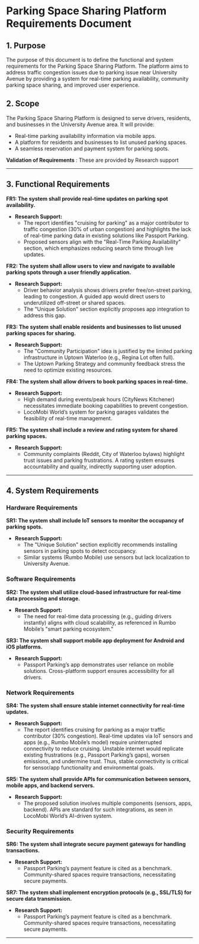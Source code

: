 # Parking Space Sharing Platform Requirements Document

## 1. Purpose
The purpose of this document is to define the functional and system requirements for the Parking Space Sharing Platform. The platform aims to address traffic congestion issues due to parking issue near University Avenue by providing a system for real-time parking availability, community parking space sharing, and improved user experience.

## 2. Scope
The Parking Space Sharing Platform is designed to serve drivers, residents, and businesses in the University Avenue area. It will provide:
- Real-time parking availability information via mobile apps.
- A platform for residents and businesses to list unused parking spaces.
- A seamless reservation and payment system for parking spots.  

**Validation of Requirements** : These are provided by Research support

---

## 3. Functional Requirements

**FR1: The system shall provide real-time updates on parking spot availability.**  
- **Research Support:**
  - The report identifies "cruising for parking" as a major contributor to traffic congestion (30% of urban congestion) and highlights the lack of real-time parking data in existing solutions like Passport Parking.
  - Proposed sensors align with the "Real-Time Parking Availability" section, which emphasizes reducing search time through live updates.

**FR2: The system shall allow users to view and navigate to available parking spots through a user friendly application.**  
- **Research Support:**
  - Driver behavior analysis shows drivers prefer free/on-street parking, leading to congestion. A guided app would direct users to underutilized off-street or shared spaces.
  - The "Unique Solution" section explicitly proposes app integration to address this gap.

**FR3: The system shall enable residents and businesses to list unused parking spaces for sharing.**  
- **Research Support:**
  - The "Community Participation" idea is justified by the limited parking infrastructure in Uptown Waterloo (e.g., Regina Lot often full).
  - The Uptown Parking Strategy and community feedback stress the need to optimize existing resources.

**FR4: The system shall allow drivers to book parking spaces in real-time.**  
- **Research Support:**
  - High demand during events/peak hours (CityNews Kitchener) necessitates immediate booking capabilities to prevent congestion.
  - LocoMobi World’s system for parking garages validates the feasibility of real-time management.

**FR5: The system shall include a review and rating system for shared parking spaces.**  
- **Research Support:**
  - Community complaints (Reddit, City of Waterloo bylaws) highlight trust issues and parking frustrations. A rating system ensures accountability and quality, indirectly supporting user adoption.

---

## 4. System Requirements

### Hardware Requirements

**SR1: The system shall include IoT sensors to monitor the occupancy of parking spots.**  
- **Research Support:**
  - The "Unique Solution" section explicitly recommends installing sensors in parking spots to detect occupancy.
  - Similar systems (Rumbo Mobile) use sensors but lack localization to University Avenue.

### Software Requirements

**SR2: The system shall utilize cloud-based infrastructure for real-time data processing and storage.**  
- **Research Support:**
  - The need for real-time data processing (e.g., guiding drivers instantly) aligns with cloud scalability, as referenced in Rumbo Mobile’s "smart parking ecosystem."

**SR3: The system shall support mobile app deployment for Android and iOS platforms.**  
- **Research Support:**
  - Passport Parking’s app demonstrates user reliance on mobile solutions. Cross-platform support ensures accessibility for all drivers.

### Network Requirements

**SR4: The system shall ensure stable internet connectivity for real-time updates.**  
- **Research Support:**
  - The report identifies cruising for parking as a major traffic contributor (30% congestion). Real-time updates via IoT sensors and apps (e.g., Rumbo Mobile’s model) require uninterrupted connectivity to reduce cruising. Unstable internet would replicate existing frustrations (e.g., Passport Parking’s gaps), worsen emissions, and undermine trust. Thus, stable connectivity is critical for sensor/app functionality and environmental goals.

**SR5: The system shall provide APIs for communication between sensors, mobile apps, and backend servers.**  
- **Research Support:**
  - The proposed solution involves multiple components (sensors, apps, backend). APIs are standard for such integrations, as seen in LocoMobi World’s AI-driven system.

### Security Requirements

**SR6: The system shall integrate secure payment gateways for handling transactions.**  
- **Research Support:**
  - Passport Parking’s payment feature is cited as a benchmark. Community-shared spaces require transactions, necessitating secure payments.

**SR7: The system shall implement encryption protocols (e.g., SSL/TLS) for secure data transmission.**  
- **Research Support:**
  - Passport Parking’s payment feature is cited as a benchmark. Community-shared spaces require transactions, necessitating secure payments.

---